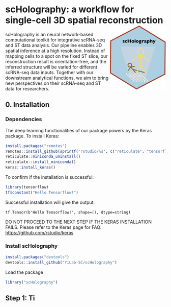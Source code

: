 # scHolography: a workflow for single-cell 3D spatial reconstruction <a href='https://github.com/YiLab-SC/scHolography'><img src="img/HexSticker.png" align="right" height="200" /></a>


scHolography is an neural network-based computational toolkit for integrative scRNA-seq and ST data analysis. Our pipeline enables 3D spatial inference at a high resolution. Instead of mapping cells to a spot on the fixed ST slice, our reconstruction result is orientation-free, and the inferred structure will be varied for different scRNA-seq data inputs. Together with our downstream analytical functions, we aim to bring new perspectives on their scRNA-seq and ST data for researchers.

## 0. Installation
### Dependencies

The deep learning functionalities of our package powers by the Keras package. 
To install Keras:
```r
install.packages("remotes")
remotes::install_github(sprintf("rstudio/%s", c("reticulate", "tensorflow", "keras")))
reticulate::miniconda_uninstall() 
reticulate::install_miniconda()
keras::install_keras()
```

To confirm if the installation is successful:
```r
library(tensorflow)
tf$constant("Hello Tensorflow!")
```

Successful installation will give the output:
```
tf.Tensor(b'Hello Tensorflow!', shape=(), dtype=string)
```

DO NOT PROCEED TO THE NEXT STEP IF THE KERAS INSTALLATION FAILS. Please refer to the Keras page for FAQ: https://github.com/rstudio/keras 


### Install scHolography

```r
install.packages("devtools")
devtools::install_github("YiLab-SC/scHolography")
```
Load the package
```r
library("scHolography")
```

## Step 1: Ti
